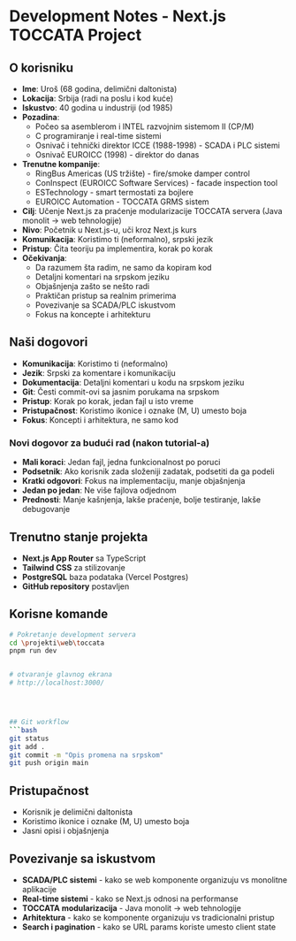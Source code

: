 # Development Notes - Next.js TOCCATA Project

## O korisniku
- **Ime**: Uroš (68 godina, delimični daltonista)
- **Lokacija**: Srbija (radi na poslu i kod kuće)
- **Iskustvo**: 40 godina u industriji (od 1985)
- **Pozadina**: 
  - Počeo sa asemblerom i INTEL razvojnim sistemom II (CP/M)
  - C programiranje i real-time sistemi
  - Osnivač i tehnički direktor ICCE (1988-1998) - SCADA i PLC sistemi
  - Osnivač EUROICC (1998) - direktor do danas
- **Trenutne kompanije**:
  - RingBus Americas (US tržište) - fire/smoke damper control
  - ConInspect (EUROICC Software Services) - facade inspection tool
  - ESTechnology - smart termostati za bojlere
  - EUROICC Automation - TOCCATA GRMS sistem
- **Cilj**: Učenje Next.js za praćenje modularizacije TOCCATA servera (Java monolit → web tehnologije)
- **Nivo**: Početnik u Next.js-u, uči kroz Next.js kurs
- **Komunikacija**: Koristimo ti (neformalno), srpski jezik
- **Pristup**: Čita teoriju pa implementira, korak po korak
- **Očekivanja**: 
  - Da razumem šta radim, ne samo da kopiram kod
  - Detaljni komentari na srpskom jeziku
  - Objašnjenja zašto se nešto radi
  - Praktičan pristup sa realnim primerima
  - Povezivanje sa SCADA/PLC iskustvom
  - Fokus na koncepte i arhitekturu

## Naši dogovori
- **Komunikacija**: Koristimo ti (neformalno)
- **Jezik**: Srpski za komentare i komunikaciju
- **Dokumentacija**: Detaljni komentari u kodu na srpskom jeziku
- **Git**: Česti commit-ovi sa jasnim porukama na srpskom
- **Pristup**: Korak po korak, jedan fajl u isto vreme
- **Pristupačnost**: Koristimo ikonice i oznake (M, U) umesto boja
- **Fokus**: Koncepti i arhitektura, ne samo kod

### Novi dogovor za budući rad (nakon tutorial-a)
- **Mali koraci**: Jedan fajl, jedna funkcionalnost po poruci
- **Podsetnik**: Ako korisnik zada složeniji zadatak, podsetiti da ga podeli
- **Kratki odgovori**: Fokus na implementaciju, manje objašnjenja
- **Jedan po jedan**: Ne više fajlova odjednom
- **Prednosti**: Manje kašnjenja, lakše praćenje, bolje testiranje, lakše debugovanje

## Trenutno stanje projekta
- **Next.js App Router** sa TypeScript
- **Tailwind CSS** za stilizovanje
- **PostgreSQL** baza podataka (Vercel Postgres)
- **GitHub repository** postavljen


## Korisne komande
```bash
# Pokretanje development servera
cd \projekti\web\toccata
pnpm run dev


# otvaranje glavnog ekrana
# http://localhost:3000/




## Git workflow
```bash
git status
git add .
git commit -m "Opis promena na srpskom"
git push origin main
```


## Pristupačnost
- Korisnik je delimični daltonista
- Koristimo ikonice i oznake (M, U) umesto boja
- Jasni opisi i objašnjenja

## Povezivanje sa iskustvom
- **SCADA/PLC sistemi** - kako se web komponente organizuju vs monolitne aplikacije
- **Real-time sistemi** - kako se Next.js odnosi na performanse
- **TOCCATA modularizacija** - Java monolit → web tehnologije
- **Arhitektura** - kako se komponente organizuju vs tradicionalni pristup
- **Search i pagination** - kako se URL params koriste umesto client state

